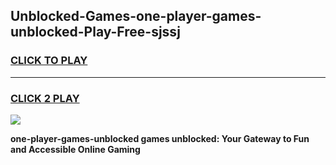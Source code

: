 
## Unblocked-Games-one-player-games-unblocked-Play-Free-sjssj
<h3>
<a href="https://premium76.site?title=one-player-games-unblocked&ref=10A">CLICK TO PLAY</a></h3>
<hr>

<h3>
<a href="https://premium76.site?title=one-player-games-unblocked&ref=10A">CLICK 2 PLAY</a>
  
</h3>

<a href="https://premium76.site?title=one-player-games-unblocked&ref=10A"><img src="https://clearcache.store/games.png"></a>


**one-player-games-unblocked games unblocked: Your Gateway to Fun and Accessible Online Gaming**
